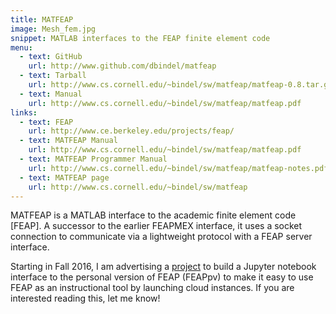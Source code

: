 ```yaml
---
title: MATFEAP
image: Mesh_fem.jpg
snippet: MATLAB interfaces to the FEAP finite element code
menu:
  - text: GitHub
    url: http://www.github.com/dbindel/matfeap
  - text: Tarball
    url: http://www.cs.cornell.edu/~bindel/sw/matfeap/matfeap-0.8.tar.gz
  - text: Manual
    url: http://www.cs.cornell.edu/~bindel/sw/matfeap/matfeap.pdf
links:
  - text: FEAP
    url: http://www.ce.berkeley.edu/projects/feap/
  - text: MATFEAP Manual
    url: http://www.cs.cornell.edu/~bindel/sw/matfeap/matfeap.pdf
  - text: MATFEAP Programmer Manual
    url: http://www.cs.cornell.edu/~bindel/sw/matfeap/matfeap-notes.pdf
  - text: MATFEAP page
    url: http://www.cs.cornell.edu/~bindel/sw/matfeap
---
```


MATFEAP is a MATLAB interface to the academic finite element
code [FEAP].  A successor to the earlier FEAPMEX interface,
it uses a socket connection to communicate via a lightweight
protocol with a FEAP server interface.

Starting in Fall 2016, I am advertising a [project](/meng.html) to build a
Jupyter notebook interface to the personal version of FEAP (FEAPpv)
to make it easy to use FEAP as an instructional tool by launching
cloud instances.  If you are interested reading this, let me know!
